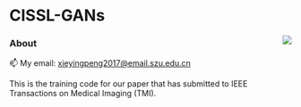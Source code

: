 # CISSL-GANs

<img align="right" src="https://count.getloli.com/get/@:Xyporz?theme=rule34">

### About

📫 My email: xieyingpeng2017@email.szu.edu.cn



This is the training code for our paper that has submitted to IEEE Transactions on Medical Imaging (TMI).
